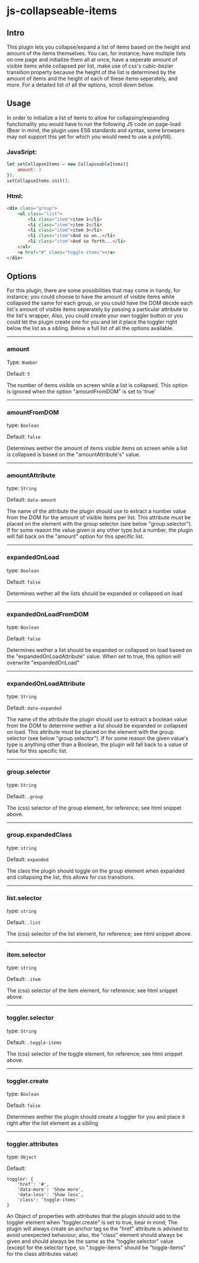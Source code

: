 # js-collapseable-items

## Intro

This plugin lets you collapse/expand a list of items based on the height and amount of the items themselves. You can, for instance; have multiple lists on one page and initialize them all at once, have a seperate amount of visible items while collapsed per list, make use of css's cubic-bezier transition property because the height of the list is determined by the amount of items and the height of each of these items seperately, and more. For a detailed list of all the options, scroll down below.

## Usage

In order to initialize a list of items to allow for collapsing/expanding functionality you would have to run the following JS code on page-load (Bear in mind, the plugin uses ES6 standards and syntax, some browsers may not support this yet for which you would need to use a polyfill).

### JavaSript:
```javascript
let setCollapseItems = new CollapseableItems({
    amount: 3
});
setCollapseItems.init();
```
### Html:
```html
<div class="group">
    <ul class="list">
        <li class="item">item 1</li>
        <li class="item">item 2</li>
        <li class="item">item 3</li>
        <li class="item">And so on..</li>
        <li class="item">And so forth...</li>
    </ul>
    <a href="#" class="toggle-items"></a>
</div>
```

## Options
For this plugin, there are some possibilities that may come in handy, for instance; you could choose to have the amount of visible items while collapsed the same for each group, or you could have the DOM decide each list's amount of visible items seperately by passing a particular attribute to the list's wrapper, Also, you could create your own toggler button or you could let the plugin create one for you and let it place the toggler right below the list as a sibling. Below a full list of all the options available.


---

### amount
Type: `Number`

Default: `5`

The number of items visible on screen while a list is collapsed. This option is ignored when the option "amountFromDOM" is set to 'true'

---

### amountFromDOM
type: `Boolean`

Default: `false`

Determines wether the amount of items visible items on screen while a list is collapsed is based on the "amountAttribute's" value.

---

### amountAttribute
type: `String`

Default: `data-amount`

The name of the attribute the plugin should use to extract a number value from the DOM for the amount of visible items per list. This attribute must be placed on the element with the group selector (see below "group.selector"). If for some reason the value given is any other type but a number, the plugin will fall back on the "amount" option for this specific list.

---

### expandedOnLoad
type: `Boolean`

Default: `false`

Determines wether all the lists should be expanded or collapsed on load

---

### expandedOnLoadFromDOM
type: `Boolean`

Default: `false`

Determines wether a list should be expanded or collapsed on load based on the "expandedOnLoadAttribute" value. When set to true, this option will overwrite "expandedOnLoad"

---

### expandedOnLoadAttribute
type: `String`

Default: `data-expanded`

The name of the attribute the plugin should use to extract a boolean value from the DOM to determine wether a list should be expanded or collapsed on load. This attribute must be placed on the element with the group selector (see below "group.selector"). If for some reason the given value's type is anything other than a Boolean, the plugin will fall back to a value of false for this specific list. 

---

### group.selector
type: `String`

Default: `.group`

The (css) selector of the group element, for reference; see html snippet above.

---

### group.expandedClass
type: `string`

Default: `expanded`

The class the plugin should toggle on the group element when expanded and collapsing the list, this allows for css transitions.

---

### list.selector
type: `string`

Default: `.list`

The (css) selector of the list element, for reference; see html snippet above.

---

### item.selector
type: `string`

Default: `.item`

The (css) selector of the item element, for reference; see html snippet above.

---

### toggler.selector
type: `String`

Default: `.toggle-items`

The (css) selector of the toggle element, for reference; see html snippet above.

---

### toggler.create
type: `Boolean`

Default: `false`

Determines wether the plugin should create a toggler for you and place it right after the list element as a sibling

---

### toggler.attributes
type: `Object`

Default:
```
toggler: {
    'href': '#',
    'data-more': 'Show more',
    'data-less': 'Show less',
    'class': 'toggle-items'
}
```

An Object of properties with attributes that the plugin should add to the toggler element when "toggler.create" is set to true, bear in mind; The plugin will always create an anchor tag so the "href" attribute is advised to avoid unexpected behaviour, also, the "class" element should always be given and should always be the same as the "toggler.selector" value (except for the selector type, so ".toggle-items" should be "toggle-items" for the class attributes value)
